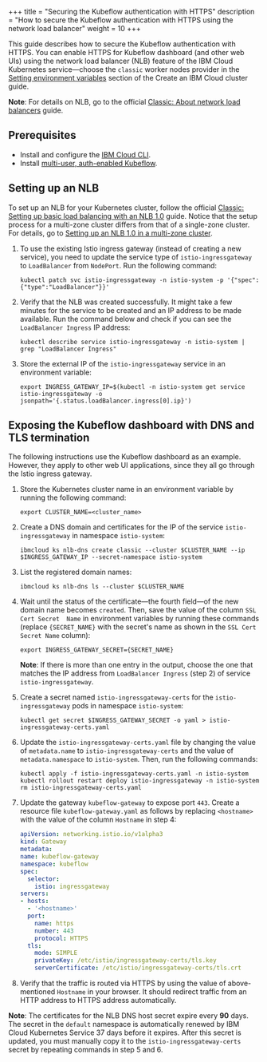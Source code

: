 +++
title = "Securing the Kubeflow authentication with HTTPS"
description = "How to secure the Kubeflow authentication with HTTPS using the network load balancer"
weight = 10
+++

This guide describes how to secure the Kubeflow authentication with HTTPS.
You can enable HTTPS for Kubeflow dashboard (and other web UIs) using the 
network load balancer (NLB) feature of the IBM Cloud Kubernetes service—choose 
the `classic` worker nodes provider in the 
[Setting environment variables](../../create-cluster#setting-environment-variables) 
section of the Create an IBM Cloud cluster guide.

**Note**: For details on NLB, go to the official
[Classic: About network load balancers](https://cloud.ibm.com/docs/containers?topic=containers-loadbalancer-about) 
guide.

## Prerequisites

* Install and configure the 
[IBM Cloud CLI](https://cloud.ibm.com/docs/cli?topic=cli-getting-started).
* Install 
[multi-user, auth-enabled Kubeflow](../install-kubeflow/#multi-user-auth-enabled).

## Setting up an NLB

To set up an NLB for your Kubernetes cluster, follow the official 
[Classic: Setting up basic load balancing with an NLB 1.0](https://cloud.ibm.com/docs/containers?topic=containers-loadbalancer) 
guide. Notice that the setup process for a multi-zone cluster differs from that 
of a single-zone cluster. For details, go to 
[Setting up an NLB 1.0 in a multi-zone cluster](https://cloud.ibm.com/docs/containers?topic=containers-loadbalancer#multi_zone_config).

1. To use the existing Istio ingress gateway (instead of creating a new 
service), you need to update the service type of `istio-ingressgateway` to 
`LoadBalancer` from `NodePort`. Run the following command:

    ```shell
    kubectl patch svc istio-ingressgateway -n istio-system -p '{"spec":{"type":"LoadBalancer"}}'
    ```

2. Verify that the NLB was created successfully. It might take a few minutes for 
the service to be created and an IP address to be made available. Run the 
command below and check if you can see the `LoadBalancer Ingress` IP address:

    ```shell
    kubectl describe service istio-ingressgateway -n istio-system | grep "LoadBalancer Ingress"
    ```

3. Store the external IP of the `istio-ingressgateway` service in an environment 
variable:

    ```shell
    export INGRESS_GATEWAY_IP=$(kubectl -n istio-system get service istio-ingressgateway -o jsonpath='{.status.loadBalancer.ingress[0].ip}')
    ```

## Exposing the Kubeflow dashboard with DNS and TLS termination

The following instructions use the Kubeflow dashboard as an example. However, 
they apply to other web UI applications, since they all go through the Istio 
ingress gateway.

1. Store the Kubernetes cluster name in an environment variable by running the 
following command:

   ```shell
   export CLUSTER_NAME=<cluster_name>
   ```

2. Create a DNS domain and certificates for the IP of the service 
`istio-ingressgateway` in namespace `istio-system`:

    ```shell
    ibmcloud ks nlb-dns create classic --cluster $CLUSTER_NAME --ip $INGRESS_GATEWAY_IP --secret-namespace istio-system
    ```

3. List the registered domain names:

    ```shell
    ibmcloud ks nlb-dns ls --cluster $CLUSTER_NAME
    ```

4. Wait until the status of the certificate—the fourth field—of the new domain 
name becomes `created`. Then, save the value of the column `SSL Cert Secret 
Name` in environment variables by running these commands (replace 
`{SECRET_NAME}` with the secret's name as shown in the `SSL Cert Secret Name` 
column):

    ```shell
    export INGRESS_GATEWAY_SECRET={SECRET_NAME}
    ```

    **Note**: If there is more than one entry in the output, choose the one 
    that matches the IP address from `LoadBalancer Ingress` (step 2) of service 
    `istio-ingressgateway`.

5. Create a secret named `istio-ingressgateway-certs` for the 
`istio-ingressgateway` pods in namespace `istio-system`:

    ```shell
    kubectl get secret $INGRESS_GATEWAY_SECRET -o yaml > istio-ingressgateway-certs.yaml
    ```

6. Update the `istio-ingressgateway-certs.yaml` file by changing the value of 
`metadata.name` to `istio-ingressgateway-certs` and the value of
`metadata.namespace` to `istio-system`. Then, run the following commands:

    ```shell
    kubectl apply -f istio-ingressgateway-certs.yaml -n istio-system
    kubectl rollout restart deploy istio-ingressgateway -n istio-system
    rm istio-ingressgateway-certs.yaml
    ```

7. Update the gateway `kubeflow-gateway` to expose port `443`. Create a resource 
file `kubeflow-gateway.yaml` as follows by replacing `<hostname>` with the value 
of the column `Hostname` in step 4:

    ```YAML
    apiVersion: networking.istio.io/v1alpha3
    kind: Gateway
    metadata:
    name: kubeflow-gateway
    namespace: kubeflow
    spec:
      selector:
        istio: ingressgateway
    servers:
    - hosts:
      - '<hostname>'
      port:
        name: https
        number: 443
        protocol: HTTPS
      tls:
        mode: SIMPLE
        privateKey: /etc/istio/ingressgateway-certs/tls.key
        serverCertificate: /etc/istio/ingressgateway-certs/tls.crt
    ```

8. Verify that the traffic is routed via HTTPS by using the value of 
above-mentioned `Hostname` in your browser. It should redirect traffic from an 
HTTP address to HTTPS address automatically.

**Note**: The certificates for the NLB DNS host secret expire every **90** days. 
The secret in the `default` namespace is automatically renewed by IBM Cloud
Kubernetes Service 37 days before it expires. After this secret is updated, you 
must manually copy it to the `istio-ingressgateway-certs` secret by repeating 
commands in step 5 and 6.